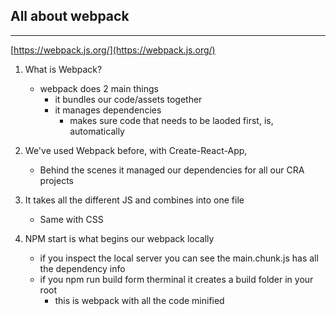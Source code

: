## All about webpack
---

[https://webpack.js.org/](https://webpack.js.org/)

1. What is Webpack?
    - webpack does 2 main things
        - it bundles our code/assets together
        - it manages dependencies
            - makes sure code that needs to be laoded first, is, automatically

2. We've used Webpack before, with Create-React-App,
    - Behind the scenes it managed our dependencies for all our CRA projects

3. It takes all the different JS and combines into one file
    - Same with CSS

4. NPM start is what begins our webpack locally
    - if you inspect the local server you can see the main.chunk.js has all the dependency info
    - if you npm run build form therminal it creates a build folder in your root
        - this is webpack with all the code minified
